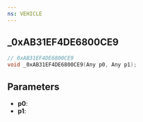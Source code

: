 ```yaml
---
ns: VEHICLE
---
```

## _0xAB31EF4DE6800CE9

```c
// 0xAB31EF4DE6800CE9
void _0xAB31EF4DE6800CE9(Any p0, Any p1);
```


## Parameters
* **p0**: 
* **p1**: 

